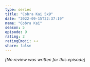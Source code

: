 ```yaml
---
type: series
title: "Cobra Kai 5x9"
date: "2022-09-15T22:37:19"
name: "Cobra Kai"
season: 5
episode: 9
rating: 2
ratingEmoji: ⭐️⭐️
share: false
---
```


_[No review was written for this episode]_
